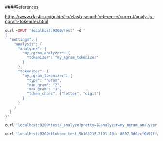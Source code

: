####References

https://www.elastic.co/guide/en/elasticsearch/reference/current/analysis-ngram-tokenizer.html


```rb
curl -XPUT 'localhost:9200/test' -d '
{
  "settings": {
    "analysis": {
      "analyzer": {
        "my_ngram_analyzer": {
          "tokenizer": "my_ngram_tokenizer"
        }
      },
      "tokenizer": {
        "my_ngram_tokenizer": {
          "type": "nGram",
          "min_gram": "2",
          "max_gram": "3",
          "token_chars": ["letter", "digit"]
        }
      }
    }
  }
}'
```
```rb
curl 'localhost:9200/test/_analyze?pretty=1&analyzer=my_ngram_analyzer' -d 'FC Schalke 04'
```

```rb
curl 'localhost:9200/flubber_test_5b168215-2f91-49dc-8607-3d0ecf0b97ff/_analyze?pretty=1&analyzer=index_ngram_analyzer' -d 'Brown foxes'
```
